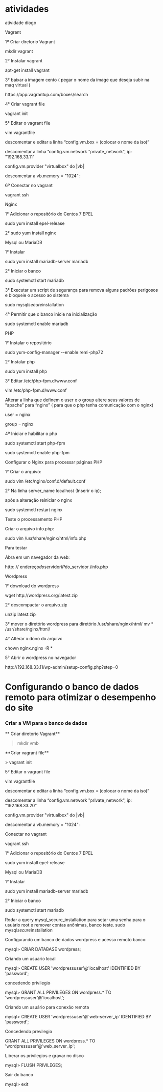 # atividades
atividade diogo

<p>Vagrant</p>

<p>1º Criar diretorio Vagrant</p>
mkdir vagrant
<p></p>
<p>2° Instalar vagrant</p>
apt-get install vagrant
<p></p>
<p>3° baixar a imagem cento ( pegar o nome da image que deseja subir na maq virtual )</p>
https://app.vagrantup.com/boxes/search
<p></p>
<p>4° Criar vagrant file</p>
vagrant init
<p></p>
<p>5° Editar o vagrant file</p>
vim vagrantfile
<p></p>
<p>descomentar e editar a linha “config.vm.box = (colocar o nome da iso)”</p>
<p></p>
<p>descomentar a linha “config.vm.network "private_network", ip: "192.168.33.11"</p>
<p></p>
<p>config.vm.provider "virtualbox" do |vb|</p>
<p></p>
<p>descomentar a vb.memory = "1024":</p>
<p></p>
<p>6º Conectar no vagrant </p>
vagrant ssh
<p></p>
<p>Nginx</p>

<p>1° Adicionar o repositório do Centos 7 EPEL</P>
sudo yum install epel-release
<p></p>
<p>2° sudo yum install nginx</p>

<p>Mysql ou MariaDB</p>

<p>1° Instalar</p>
sudo yum install mariadb-server mariadb
<p></p>
<p>2° Iniciar o banco</p>
sudo systemctl start mariadb
<p></p>
<p>3° Executar um script de segurança para remova alguns padrões perigosos e bloqueie o acesso ao sistema</p>
sudo mysql<em>secure</em>installation
<p></p>
<p>4° Permitir que o banco inicie na inicialização</p>
sudo systemctl enable mariadb
<p></p>

<p>PHP</p>

<p>1° Instalar o repositório</p>
sudo yum-config-manager --enable remi-php72
<p></p>
<p>2° Instalar php</p>
sudo yum install php
<p></p>
<p>3° Editar /etc/ṕhp-fpm.d/www.conf</p>
vim /etc/php-fpm.d/www.conf
<p></p>
<p>Alterar a linha que definem o user e o group  altere seus valores de “apache” para “nginx” ( para que o php tenha comunicação com o nginx)</p>
user = nginx <p></p> 
group = nginx
<p></p>

<p>4º Iniciar e habilitar o php</p>
sudo systemctl start php-fpm
<p></p>
<p>sudo systemctl enable php-fpm</p>

<p>Configurar o Nginx para processar páginas PHP</p>

<p>1° Criar o arquivo:</p>
sudo vim /etc/nginx/conf.d/default.conf
<p></p>
<p>2° Na linha  server_name  localhost (Inserir o ip);</p>
após a alteração reiniciar o nginx

sudo systemctl restart nginx</p>

<p>Teste o processamento PHP</p>
<p>Criar o arquivo info.php:</p>
<p>sudo vim /usr/share/nginx/html/info.php</p>
<?php phpinfo(); ?>
<p>Para testar</p>
<p>Abra em um navegador da web:</p>
<p>http: // endereço<em>do</em>servidor<em>IP</em>do_servidor /info.php</p></p>

<p>Wordpress</p>

<p>1° download do wordpress</p>
wget http://wordpress.org/latest.zip
<p>2° descompactar o arquivo.zip</p>
<p>unzip latest.zip</p>
<p>3° mover o diretório wordpress para diretório /usr/share/nginx/html/
mv * /usr/share/nginx/html/</p>
<p>4° Alterar o dono do arquivo</p>
<p>chown nginx.nginx -R *</p>
<p>5° Abrir o wordpress no navegador</p>
<p>http://192.168.33.11/wp-admin/setup-config.php?step=0</p>

# Configurando o banco de dados remoto para otimizar o desempenho do site

### Criar a VM para o banco de dados

** Criar diretorio Vagrant**
> mkdir vmb
<p> **Criar vagrant file**</p> 
> vagrant init

<p>5° Editar o vagrant file</p>
vim vagrantfile
<p></p>
<p>descomentar e editar a linha “config.vm.box = (colocar o nome da iso)”</p>
<p></p>
<p>descomentar a linha “config.vm.network "private_network", ip: "192.168.33.20"</p>
<p></p>
<p>config.vm.provider "virtualbox" do |vb|</p>
<p></p>
<p>descomentar a vb.memory = "1024":</p>
<p></p>
<p> Conectar no vagrant </p>
vagrant ssh
<p></p>

<p>1° Adicionar o repositório do Centos 7 EPEL</P>
sudo yum install epel-release
<p></p>
<p>Mysql ou MariaDB</p>

<p>1° Instalar</p>
sudo yum install mariadb-server mariadb
<p></p>
<p>2° Iniciar o banco</p>
sudo systemctl start mariadb
<p></p>
<p> Rodar a query mysql_secure_installation para setar uma senha para o usuário root e remover contas anônimas, banco teste.
sudo mysql<em>secure</em>installation
<p></p>
Configurando um banco de dados wordpress e acesso remoto
banco

mysql>   CRIAR DATABASE wordpress;

Criando um usuario local

mysql> CREATE USER 'wordpressuser'@'localhost' IDENTIFIED BY 'password';

concedendo privilegio

mysql> GRANT ALL PRIVILEGES ON wordpress.* TO 'wordpressuser'@'localhost';

Criando um usuário para conexão remota

mysql> CREATE USER 'wordpressuser'@'web-server_ip' IDENTIFIED BY 'password';

Concedendo previlegio

GRANT ALL PRIVILEGES ON wordpress.* TO 'wordpressuser'@'web_server_ip';

Liberar os privilegios e gravar no disco

mysql> FLUSH PRIVILEGES;

Sair do banco

mysql> exit

